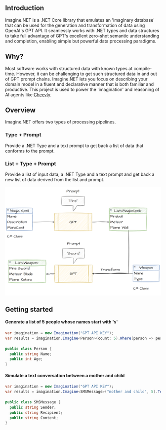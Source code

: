 ## Introduction
Imagine.NET is a .NET Core library that emulates an 'imaginary database' that can be used for the generation and transformation of data using OpenAI's GPT API. It seamlessly works with .NET types and data structures to take full advantage of GPT's excellent zero-shot semantic understanding and completion, enabling simple but powerful data processing paradigms.

## Why?
Most software works with structured data with known types at compile-time. However, it can be challenging to get such structured data in and out of GPT prompt chains. Imagine.NET lets you focus on describing your domain model in a fluent and declarative manner that is both familiar and productive. This project is used to power the 'imagination' and reasoning of AI agents like [Cheevly](https://www.cheevly.com/).

## Overview
Imagine.NET offers two types of processing pipelines.

### Type + Prompt
Provide a .NET Type and a text prompt to get back a list of data that conforms to the prompt.
  
### List + Type + Prompt
Provide a list of input data, a .NET Type and a text prompt and get back a new list of data derived from the list and prompt.
  
![Diagram](design.png?raw=true "Diagram")


## Getting started

#### Generate a list of 5 people whose names start with 's'
```C#
var imagination = new Imagination("GPT API KEY");
var results = imagination.Imagine<Person>(count: 5).Where(person => person.Name.StartsWith("s")).ToList();

public class Person {
  public string Name;
  public int Age;
}
```

#### Simulate a text conversation between a mother and child
```C#
var imagination = new Imagination("GPT API KEY");
var results = imagination.Imagine<SMSMessage>("mother and child", 5).ToList();

public class SMSMessage {
  public string Sender;
  public string Recipient;
  public string Content;
}
```
